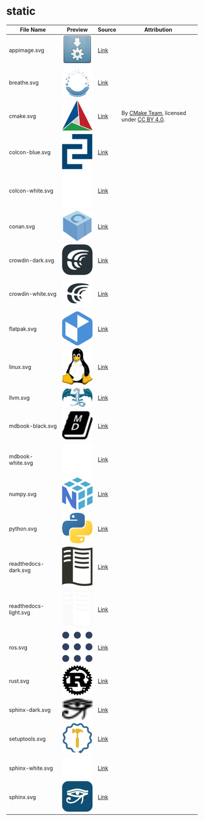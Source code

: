 # static

<table align="center">
  <thead>
    <tr>
      <th rowspan="1" colspan="1" align="center" style="text-align: center; vertical-align: middle;">File Name</th>
      <th rowspan="1" colspan="1" align="center" style="text-align: center; vertical-align: middle;">Preview</th>
      <th rowspan="1" colspan="1" align="center" style="text-align: center; vertical-align: middle;">Source</th>
      <th rowspan="1" colspan="1" align="center" style="text-align: center; vertical-align: middle;">Attribution</th>
    </tr>
  </thead>
  <tbody>
    <tr>
      <td>appimage.svg</td>
      <td><img src="mark/appimage.svg" alt="appimage" width="100"/></td>
      <td><a href="https://github.com/AppImage/docs.appimage.org/blob/master/source/_static/img/appimage.svg">Link</a></td>
      <td></td>
    </tr>
    <tr>
      <td>breathe.svg</td>
      <td><img src="mark/breathe.svg" alt="breathe" width="100"/></td>
      <td><a href="https://github.com/breathe-doc/breathe/blob/main/documentation/source/_static/logo.svg">Link</a></td>
      <td></td>
    </tr>
    <tr>
      <td>cmake.svg</td>
      <td><img src="mark/cmake.svg" alt="cmake" width="100"/></td>
      <td><a href="https://commons.wikimedia.org/wiki/File:Cmake.svg">Link</a></td>
      <td>
        By <a href="https://cmake.org/">CMake Team</a>, licensed under <a href="https://creativecommons.org/licenses/by/4.0/">CC BY 4.0</a>.
      </td>
    </tr>
    <tr>
      <td>colcon-blue.svg</td>
      <td><img src="mark/colcon-blue.svg" alt="colcon-blue" width="100"/></td>
      <td><a href="https://github.com/colcon/colcon.readthedocs.org/blob/main/_static/colcon.svg">Link</a></td>
      <td></td>
    </tr>
    <tr>
      <td>colcon-white.svg</td>
      <td><img src="mark/colcon-white.svg" alt="colcon-white" width="100"/></td>
      <td><a href="https://github.com/colcon/colcon.readthedocs.org/blob/main/_static/colcon.svg">Link</a></td>
      <td></td>
    </tr>
    <tr>
      <td>conan.svg</td>
      <td><img src="mark/conan.svg" alt="conan" width="100"/></td>
      <td><a href="https://www.svgrepo.com/svg/353596/conan-io/">Link</a></td>
      <td></td>
    </tr>
    <tr>
      <td>crowdin-dark.svg</td>
      <td><img src="mark/crowdin-dark.svg" alt="crowdin-dark" width="100"/></td>
      <td><a href="https://support.crowdin.com/using-logo/">Link</a></td>
      <td></td>
    </tr>
    <tr>
      <td>crowdin-white.svg</td>
      <td><img src="mark/crowdin-white.svg" alt="crowdin-white" width="100"/></td>
      <td><a href="https://support.crowdin.com/using-logo/">Link</a></td>
      <td></td>
    </tr>
    <tr>
      <td>flatpak.svg</td>
      <td><img src="mark/flatpak.svg" alt="flatpak" width="100"/></td>
      <td><a href="https://en.m.wikipedia.org/wiki/File:Flatpak_Logo.svg">Link</a></td>
      <td></td>
    </tr>
    <tr>
      <td>linux.svg</td>
      <td><img src="mark/linux.svg" alt="linux" width="100"/></td>
      <td><a href="https://en.m.wikipedia.org/wiki/File:Tux.svg">Link</a></td>
      <td></td>
    </tr>
    <tr>
      <td>llvm.svg</td>
      <td><img src="mark/llvm.svg" alt="llvm" width="100"/></td>
      <td><a href="https://techicons.dev/icons/llvm">Link</a></td>
      <td></td>
    </tr>
    <tr>
      <td>mdbook-black.svg</td>
      <td><img src="mark/mdbook-black.svg" alt="mdbook-black" width="100"/></td>
      <td><a href="https://icon-icons.com/icon/mdbook-logo/247757">Link</a></td>
      <td></td>
    </tr>
    <tr>
      <td>mdbook-white.svg</td>
      <td><img src="mark/mdbook-white.svg" alt="mdbook-white" width="100"/></td>
      <td><a href="https://icon-icons.com/icon/mdbook-logo/247757">Link</a></td>
      <td></td>
    </tr>
    <tr>
      <td>numpy.svg</td>
      <td><img src="mark/numpy.svg" alt="numpy" width="100"/></td>
      <td><a href="https://seeklogo.com/vector-logo/398690/numpy">Link</a></td>
      <td></td>
    </tr>
    <tr>
      <td>python.svg</td>
      <td><img src="mark/python.svg" alt="python" width="100"/></td>
      <td><a href="https://github.com/python/cpython/blob/main/PC/icons/logo.svg">Link</a></td>
      <td></td>
    </tr>
    <tr>
      <td>readthedocs-dark.svg</td>
      <td><img src="mark/readthedocs-dark.svg" alt="readthedocs-dark" width="100"/></td>
      <td><a href="https://brand-guidelines.readthedocs.org/branding.html">Link</a></td>
      <td></td>
    </tr>
    <tr>
      <td>readthedocs-light.svg</td>
      <td><img src="mark/readthedocs-light.svg" alt="readthedocs-light" width="100"/></td>
      <td><a href="https://brand-guidelines.readthedocs.org/branding.html">Link</a></td>
      <td></td>
    </tr>
    <tr>
      <td>ros.svg</td>
      <td><img src="mark/ros.svg" alt="ros" width="100"/></td>
      <td><a href="https://github.com/ros-infrastructure/artwork/blob/master/orgunits/ros.svg">Link</a></td>
      <td></td>
    </tr>
    <tr>
      <td>rust.svg</td>
      <td><img src="mark/rust.svg" alt="rust" width="100"/></td>
      <td><a href="https://github.com/rust-lang/rust-artwork/blob/master/logo/rust-logo-blk.svg">Link</a></td>
      <td></td>
    </tr>
    <tr>
      <td>sphinx-dark.svg</td>
      <td><img src="mark/sphinx-dark.svg" alt="sphinx-dark" width="100"/></td>
      <td><a href="https://github.com/sphinx-doc/sphinx/blob/master/doc/_themes/sphinx13/static/sphinx-logo.svg">Link</a></td>
      <td></td>
    </tr>
    <tr>
      <td>setuptools.svg</td>
      <td><img src="mark/setuptools.svg" alt="setuptools" width="100"/></td>
      <td><a href="https://github.com/pypa/setuptools/blob/main/docs/images/logo-symbol-only.svg">Link</a></td>
      <td></td>
    </tr>
    <tr>
      <td>sphinx-white.svg</td>
      <td><img src="mark/sphinx-white.svg" alt="sphinx-white" width="100"/></td>
      <td><a href="https://github.com/sphinx-doc/sphinx/blob/master/doc/_themes/sphinx13/static/sphinx-logo.svg">Link</a></td>
      <td></td>
    </tr>
    <tr>
      <td>sphinx.svg</td>
      <td><img src="mark/sphinx.svg" alt="sphinx" width="100"/></td>
      <td><a href="https://github.com/sphinx-doc/sphinx/blob/master/doc/_themes/sphinx13/static/sphinx-logo.svg">Link</a></td>
      <td></td>
    </tr>
  </tbody>
</table>
